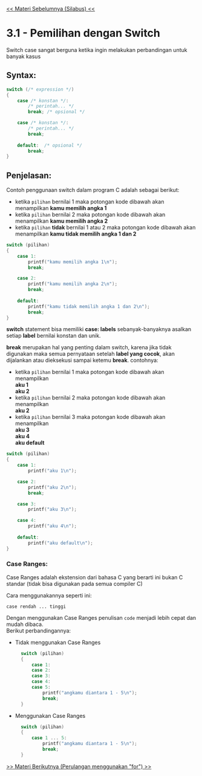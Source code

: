 [<< Materi Sebelumnya (Silabus) <<](https://github.com/stackofsugar/TeachingAssistant-KP2021/blob/main/silabus.md)
# 3.1 - Pemilihan dengan Switch

Switch case sangat berguna ketika ingin melakukan perbandingan untuk banyak kasus

## Syntax:

```c
switch (/* expression */)
{
    case /* konstan */:
        /* perintah... */
        break; /* opsional */

    case /* konstan */:
        /* perintah... */
        break; 
        
    default:  /* opsional */
        break; 
}
```


## Penjelasan:

Contoh penggunaan switch dalam program C adalah sebagai berikut:
- ketika `pilihan` bernilai 1 maka potongan kode dibawah akan menampilkan **kamu memilih angka 1**
- ketika `pilihan` bernilai 2 maka potongan kode dibawah akan menampilkan **kamu memilih angka 2**
- ketika `pilihan` **tidak** bernilai 1 atau 2 maka potongan kode dibawah akan menampilkan **kamu tidak memilih angka 1 dan 2**

```c
switch (pilihan)
{
    case 1:
        printf("kamu memilih angka 1\n");
        break; 

    case 2:
        printf("kamu memilih angka 2\n");
        break; 
        
    default:  
        printf("kamu tidak memilih angka 1 dan 2\n");
        break; 
}
```

**switch** statement bisa memiliki **case: labels** sebanyak-banyaknya asalkan setiap **label** bernilai konstan dan unik.

**break** merupakan hal yang penting dalam switch, karena jika tidak digunakan maka semua pernyataan setelah **label yang cocok**, akan dijalankan atau dieksekusi sampai ketemu **break**. contohnya: 

- ketika `pilihan` bernilai 1 maka potongan kode dibawah akan menampilkan <br> **aku 1** <br> **aku 2**
- ketika `pilihan` bernilai 2 maka potongan kode dibawah akan menampilkan <br> **aku 2**
- ketika `pilihan` bernilai 3 maka potongan kode dibawah akan menampilkan <br> **aku 3** <br> **aku 4** <br> **aku default**


```c
switch (pilihan)
{
    case 1:
        printf("aku 1\n");

    case 2:
        printf("aku 2\n");
        break;

    case 3:
        printf("aku 3\n");

    case 4:
        printf("aku 4\n");
        
    default:  
        printf("aku default\n");
}
```

### Case Ranges:
Case Ranges adalah ekstension dari bahasa C yang berarti ini bukan C standar (tidak bisa digunakan pada semua compiler C)

Cara menggunakannya seperti ini:
```
case rendah ... tinggi
```
Dengan menggunakan Case Ranges penulisan `code` menjadi lebih cepat dan mudah dibaca.<br> Berikut perbandingannya:
- Tidak menggunakan Case Ranges
  ```c
    switch (pilihan)
    {
        case 1:
        case 2:
        case 3:
        case 4:
        case 5:
            printf("angkamu diantara 1 - 5\n");
            break;
    }
  ```
- Menggunakan Case Ranges
  ```c
    switch (pilihan)
    {
        case 1 ... 5:
            printf("angkamu diantara 1 - 5\n");
            break;
    }
    ```

[>> Materi Berikutnya (Perulangan menggunakan "for") >>](#) 
